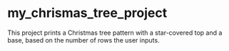 # my_chrismas_tree_project
This project prints a Christmas tree pattern with a star-covered top and a base, based on the number of rows the user inputs.
